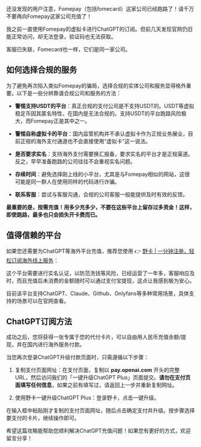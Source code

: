 还没发现的用户注意，Fomepay（包括fomecard）这家公司已经跑路了！请千万不要再向Fomepay这家公司充值了！

我之前一直使用Fomepay的虚拟卡进行ChatGPT的订阅。但前几天发现官网仍旧能正常访问，却无法登录，验证码也无法获取。

客服已失联，Fomecard也一样，它们是同一家公司。

## 如何选择合规的服务

为了避免再次陷入类似Fomepay的骗局，选择合规的实体公司和服务显得格外重要。以下是一些分辨靠谱合规公司和服务的方法：

- **警惕支持USDT的平台**：真正合规的支付公司是不支持USDT的。USDT等虚拟稳定币因其匿名特性，在国内是无法合规的。支持USDT的平台跑路风险极大，而Fomepay正是其中之一。

- **警惕自称虚拟卡的平台**：国内监管机构并不承认虚拟卡作为正规业务展业，目前正规的海外支付通道也不会直接使用“虚拟卡”这一说法。

- **是否要求实名**：支持海外支付需要换汇报备，要求实名的平台才是正规渠道。反之，早早准备跑路的公司往往不会重视实名问题。

- **存续时间**：避免选择刚上线的小平台，尤其是与Fomepay相似的网站，这很可能是同一群人在使用同样的代码进行诈骗。

- **联系客服**：尝试与客服沟通，合规的公司客服一般能提供及时有效的反馈。

**最重要的是，按需充值！用多少充多少，不要在这些平台上留存过多资金！这样，即使跑路，最多也只会损失开卡费而已。**

## 值得信赖的平台

如果您还需要为ChatGPT等海外平台充值，推荐您使用 👉 [野卡 | 一分钟注册，轻松订阅海外线上服务](https://bit.ly/bewildcard)：

这个平台需要进行实名认证，以防范洗钱等风险，已经运营了一年多，客服响应及时，而且充值后未消费的金额随时可以通过支付宝提现，这点让我感到极为安心。

目前该平台支持ChatGPT、Claude、Github、Onlyfans等多种常用场景，具体支持的场景可以在官网查看。

## ChatGPT订阅方法

成功之后，您将获得一张专属于您的代付卡片，可以自由用人民币充值余额/提现，并在国内进行海外服务付款。

当您再次登录ChatGPT升级付款页面时，只需遵循以下步骤：

1. 复制支付页面网址：在支付页面，复制以 **pay.openai.com** 开头的完整URL，然后访问我们的「一键升级ChatGPT Plus」页面提交。**请勿在支付页面填写任何信息**，如果之前有填写过，请返回上一步并重新复制网址。

2. 使用野卡一键升级ChatGPT Plus：登录野卡，点击一键升级。

在输入框中粘贴刚才复制的支付页面网址，随后点击确定支付并升级。按步骤选择要支付的卡片，继续操作即可。

希望这篇攻略能帮助您顺利解决ChatGPT充值问题！如果您有更好的方式，欢迎留言分享！